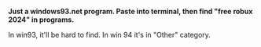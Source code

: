 <p><b>Just a windows93.net program. Paste into terminal, then find "free robux 2024" in programs.</b></p>
In win93, it'll be hard to find. In win 94 it's in "Other" category.

